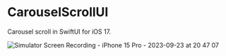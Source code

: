 # CarouselScrollUI

Carousel scroll in SwiftUI for iOS 17.

![Simulator Screen Recording - iPhone 15 Pro - 2023-09-23 at 20 47 07](https://github.com/EstrHuP/CarouselScrollUI/assets/75578645/d58bf474-b0a3-4435-a563-ce34a2c22537)
